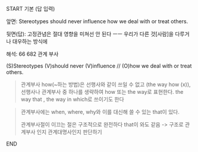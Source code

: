 START
기본 (답 입력)

앞면:
Stereotypes should never influence how we deal with or treat others.


뒷면(답):
고정관념은 절대 영향을 미쳐선 안 된다 ㅡㅡ 우리가 다른 것[사람]을 다루거나 대우하는 방식에


해석:
66 682 관계 부사

(S)Stereotypes (V)should never (V)influence // (O)how we deal with or treat others.

> 관계부사 how(~하는 방법)은 선행사와 같이 쓰일 수 없고 (the way how (x)),
> 선행사나 관계부사 중 하나를 생략하여 how 또는 the way로 표현한다.
> the way that , the way in which로 쓰이기도 한다

> 관계부사에는 when, where, why와 이를 대신해 쓸 수 있는 that이 있다.
> 
> 관계부사절이 이끄는 절은 구조적으로 완전하다
> that이 와도 같음 -> 구조로 관계부사 인지 관계대명사인지 판단하기
<!--ID: 1695539144722-->
END